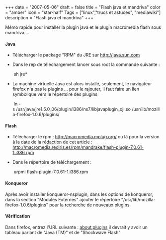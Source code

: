 +++
date = "2007-05-06"
draft = false
title = "Flash java et mandriva"
color = "amber"
icon = "star-half"
Tags = ["linux","trucs et astuces", "mediawiki"]
description = "Flash java et mandriva"
+++

Mémo rapide pour installer la plugin java et le plugin macromedia flash
sous mandriva ...

#### Java

-   Télécharger le package "RPM" du JRE sur <http://java.sun.com>
-   Dans le rep de téléchargement lancer sous root la commande suivante
    :

     sh jre*

-   La machine virtuelle Java est alors installé, seulement, le
    navigateur firefox n'a pas le plugins ... pour le rajouter, il faut
    faire un lien symbolique vers le répertoire des plugins

     ln -s /usr/java/jre1.5.0_06/plugin/i386/ns7/libjavaplugin_oji.so /usr/lib/mozilla-firefox-1.0.6/plugins/

#### Flash

-   Télécharger le rpm : <http://macromedia.mplug.org/> ou là pour la
    version à la date de la rédaction de cet article :
    <http://macromedia.rediris.es/rpm/mandrake/flash-plugin-7.0.61-1.i386.rpm>
-   Dans le répertoire de téléchargement :

     urpmi flash-plugin-7.0.61-1.i386.rpm

#### Konqueror

Après avoir installer konqueror-nsplugin, dans les options de konqueror,
dans la section "Modules Externes" ajouter le répertoire
"/usr/lib/mozilla-firefox-1.0.6/plugins" pour la recherche de nouveaux
plugins

#### Vérification

Dans firefox, entrez l'URL suivante : <about:plugins> il devrait y avoir
un tableau parlant de "Java (TM)" et de "Shockwave Flash"

